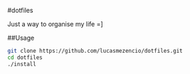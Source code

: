 #dotfiles

Just a way to organise my life =]

##Usage

```bash
git clone https://github.com/lucasmezencio/dotfiles.git
cd dotfiles
./install
```